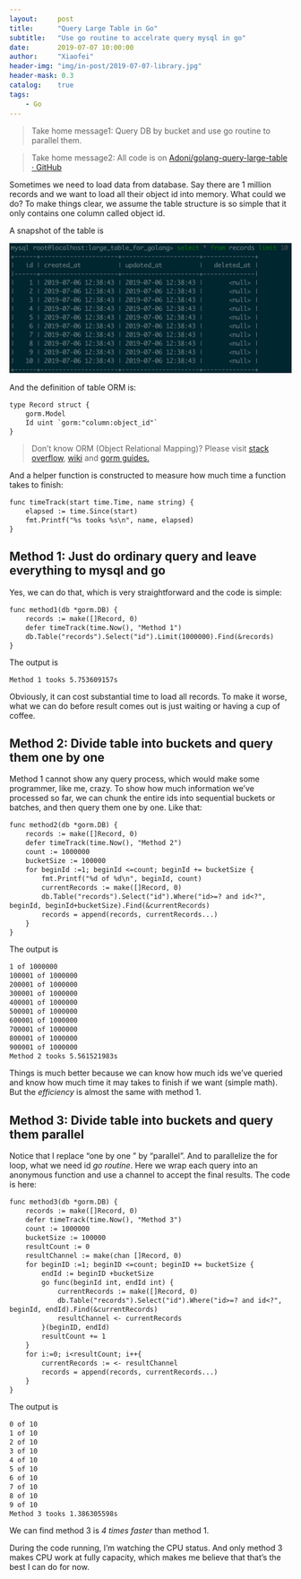 ```yaml
---
layout:     post
title:      "Query Large Table in Go"
subtitle:   "Use go routine to accelrate query mysql in go"
date:       2019-07-07 10:00:00
author:     "Xiaofei"
header-img: "img/in-post/2019-07-07-library.jpg"
header-mask: 0.3
catalog:    true
tags:
    - Go
---
```


> Take home message1: Query DB by bucket and use go routine to parallel them.

> Take home message2: All code is on [Adoni/golang-query-large-table · GitHub](https://github.com/Adoni/golang-query-large-table)

Sometimes we need to load data from database. Say there are 1 million records and we want to load all their object id into memory. What could we do? To make things clear, we assume the table structure is so simple that it only contains one column called object id.

A snapshot of the table is

![table snapshot](/img/in-post/2019-07-07-table_snapshot.png "Table Snapshot")

And the definition of table ORM is:

```
type Record struct {
    gorm.Model
    Id uint `gorm:"column:object_id"`
}
```

> Don’t know ORM (Object Relational Mapping)? Please visit [stack overflow](https://stackoverflow.com/questions/1279613/what-is-an-orm-how-does-it-work-and-how-should-i-use-one), [wiki](https://en.wikipedia.org/wiki/Object-relational_mapping) and [gorm guides.](https://gorm.io/docs/)

And a helper function is constructed to measure how much time a function takes to finish:

```
func timeTrack(start time.Time, name string) {
    elapsed := time.Since(start)
    fmt.Printf("%s tooks %s\n", name, elapsed)
}
```

## Method 1: Just do ordinary query and leave everything to mysql and go

Yes, we can do that, which is very straightforward and the code is simple:

```
func method1(db *gorm.DB) {
    records := make([]Record, 0)
    defer timeTrack(time.Now(), "Method 1")
    db.Table("records").Select("id").Limit(1000000).Find(&records)
}
```

The output is 

```
Method 1 tooks 5.753609157s
```

Obviously, it can cost substantial time to load all records. To make it worse, what we can do before result comes out is just waiting or having a cup of coffee.

## Method 2: Divide table into buckets and query them one by one

Method 1 cannot show any query process, which would make some programmer, like me, crazy. To show how much information we’ve processed so far, we can chunk the entire ids into sequential buckets or batches, and then query them one by one. Like that:

```
func method2(db *gorm.DB) {
    records := make([]Record, 0)
    defer timeTrack(time.Now(), "Method 2")
    count := 1000000
    bucketSize := 100000
    for beginId :=1; beginId <=count; beginId += bucketSize {
        fmt.Printf("%d of %d\n", beginId, count)
        currentRecords := make([]Record, 0)
        db.Table("records").Select("id").Where("id>=? and id<?", beginId, beginId+bucketSize).Find(&currentRecords)
        records = append(records, currentRecords...)
    }
}
```

The output is
```
1 of 1000000
100001 of 1000000
200001 of 1000000
300001 of 1000000
400001 of 1000000
500001 of 1000000
600001 of 1000000
700001 of 1000000
800001 of 1000000
900001 of 1000000
Method 2 tooks 5.561521983s
```

Things is much better because we can know how much ids we’ve queried and know how much time it may takes to finish if we want  (simple math). But the *efficiency* is almost the same with method 1. 

## Method 3: Divide table into buckets and query them parallel

Notice that I replace “one by one ” by “parallel”. And to parallelize the for loop, what we need id *go routine*. Here we wrap each query into an anonymous function and use a channel to accept the final results. The code is here:


```
func method3(db *gorm.DB) {
    records := make([]Record, 0)
    defer timeTrack(time.Now(), "Method 3")
    count := 1000000
    bucketSize := 100000
    resultCount := 0
    resultChannel := make(chan []Record, 0)
    for beginID :=1; beginID <=count; beginID += bucketSize {
        endId := beginID +bucketSize
        go func(beginId int, endId int) {
            currentRecords := make([]Record, 0)
            db.Table("records").Select("id").Where("id>=? and id<?", beginId, endId).Find(&currentRecords)
            resultChannel <- currentRecords
        }(beginID, endId)
        resultCount += 1
    }
    for i:=0; i<resultCount; i++{
        currentRecords := <- resultChannel
        records = append(records, currentRecords...)
    }
}
```

The output is 

```
0 of 10
1 of 10
2 of 10
3 of 10
4 of 10
5 of 10
6 of 10
7 of 10
8 of 10
9 of 10
Method 3 tooks 1.386305598s
```

We can find method 3 is *4 times faster* than method 1.

During the code running, I’m watching the CPU status. And only method 3 makes CPU work at fully capacity, which makes me believe that that’s the best I can do for now.

